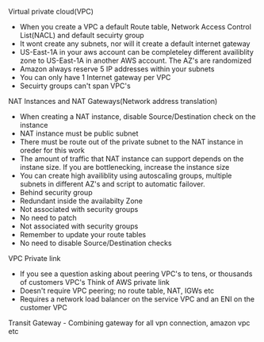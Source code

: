 Virtual private cloud(VPC)

- When you create a VPC a default Route table, Network Access Control List(NACL) and default secuirty group
- It wont create any subnets, nor will it create a default internet gateway
- US-East-1A in your aws account can be completeley different availiblity zone to US-East-1A in another AWS account.
  The AZ's are randomized
- Amazon always reserve 5 IP addresses within your subnets
- You can only have 1 Internet gateway per VPC
- Secuirty groups can't span VPC's

NAT Instances and NAT Gateways(Network address translation)
- When creating a NAT instance, disable Source/Destination check on the instance
- NAT instance must be public subnet
- There must be route out of the private subnet to the NAT instance in oreder for this work
- The amount of traffic that NAT instance can support depends on the instane size. If you are bottlenecking, increase the instance size
- You can create high availiblity using autoscaling groups, multiple subnets in different AZ's and script to automatic failover.
- Behind security group
- Redundant inside the availabilty Zone
- Not associated with security groups
- No need to patch
- Not associated with security groups
- Remember to update your route tables
- No need to disable Source/Destination checks


VPC Private link
- If you see a question asking about peering VPC's to tens, or thousands of customers VPC's Think of AWS private link
- Doesn't require VPC peering; no route table, NAT, IGWs etc
- Requires a network load balancer on the service VPC and an ENI on the customer VPC

Transit Gateway - Combining gateway for all vpn connection, amazon vpc etc
